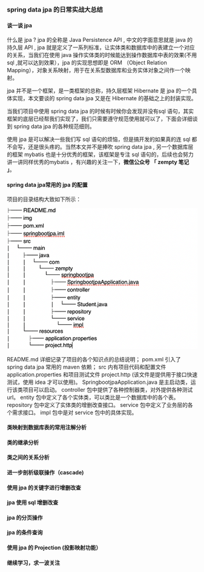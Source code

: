 ###  spring data jpa 的日常实战大总结

####  谈一谈 jpa

什么是 jpa ?
jpa 的全称是 Java Persistence API  , 中文的字面意思就是 java 的持久层 API , jpa 就是定义了一系列标准，让实体类和数据库中的表建立一个对应的关系，当我们在使用 java 操作实体类的时候能达到操作数据库中表的效果(不用 sql ,就可以达到效果），jpa 的实现思想即是 ORM （Object Relation Mapping），对象关系映射，用于在关系型数据库和业务实体对象之间作一个映射。

jpa 并不是一个框架，是一类框架的总称，持久层框架 Hibernate 是 jpa 的一个具体实现，本文要谈的 spring data jpa  又是在 Hibernate 的基础之上的封装实现。

当我们项目中使用 spring data jpa 的时候有时候你会发现并没有sql 语句，其实框架的底层已经帮我们实现了，我们只需要遵守规范使用就可以了，下面会详细谈到 spring data jpa 的各种规范细则。

使用 jpa 是可以解决一些我们写 sql 语句的烦恼，但是搞开发的如果真的连 sql 都不会写，还是很头疼的。当然本文并不是捧吹 spring data jpa , 另一个数据库层的框架 mybatis 也是十分优秀的框架，该框架是专注 sql 语句的，后续也会努力讲一讲同样优秀的mybatis ，有兴趣的关注一下，**微信公众号 「 zempty 笔记 」**。

####  spring data jpa常用的 jpa 的配置

项目的目录结构大致如下所示： 

![](./img/项目结构.png)

README.md 详细记录了项目的各个知识点的总结说明；
pom.xml 引入了 spring data jpa 常用的 maven 依赖；
src 内有项目代码和配置文件 application.properties 和项目测试文件 project.http (该文件是提供用于接口快速测试，使用 idea 才可以使用)。
SpringbootjpaApplication.java 是主启动类，运行该类项目可以启动。
controller 包中提供了各种控制器类，对外提供各种测试 url。
entity 包中定义了各个实体类，可以类比是一个数据库中的各个表。
repository 包中定义了实体类的增删改查接口。
service 包中定义了业务层的各个需求接口。
impl 包中是对 service 包中的具体实现。


#### 类映射到数据库表的常用注解分析

####  类的继承分析

####  类之间的关系分析

#### 进一步剖析级联操作（cascade)

#### 使用 jpa  的关键字进行增删改查

####  jpa 使用 sql 增删改查

####  jpa 的分页操作

####  jpa 的条件查询

####  使用 jpa 的 Projection (投影映射功能）

####  继续学习，求一波关注